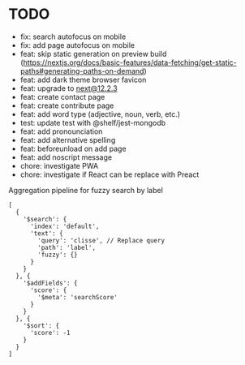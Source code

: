 # TODO

- fix: search autofocus on mobile
- fix: add page autofocus on mobile
- feat: skip static generation on preview build (https://nextjs.org/docs/basic-features/data-fetching/get-static-paths#generating-paths-on-demand)
- feat: add dark theme browser favicon
- feat: upgrade to next@12.2.3
- feat: create contact page
- feat: create contribute page
- feat: add word type (adjective, noun, verb, etc.)
- test: update test with @shelf/jest-mongodb
- feat: add pronounciation
- feat: add alternative spelling
- feat: beforeunload on add page
- feat: add noscript message
- chore: investigate PWA
- chore: investigate if React can be replace with Preact

Aggregation pipeline for fuzzy search by label

```
[
  {
    '$search': {
      'index': 'default', 
      'text': {
        'query': 'clisse', // Replace query 
        'path': 'label', 
        'fuzzy': {}
      }
    }
  }, {
    '$addFields': {
      'score': {
        '$meta': 'searchScore'
      }
    }
  }, {
    '$sort': {
      'score': -1
    }
  }
]
```
